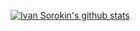 [![Ivan Sorokin's github stats](https://github-readme-stats.vercel.app/api?username=i1skn)](https://github.com/anuraghazra/github-readme-stats)

<!--
**i1skn/i1skn** is a ✨ _special_ ✨ repository because its `README.md` (this file) appears on your GitHub profile.

Here are some ideas to get you started:

- 🔭 I’m currently working on ...
- 🌱 I’m currently learning ...
- 👯 I’m looking to collaborate on ...
- 🤔 I’m looking for help with ...
- 💬 Ask me about ...
- 📫 How to reach me: ...
- 😄 Pronouns: ...
- ⚡ Fun fact: ...
-->

